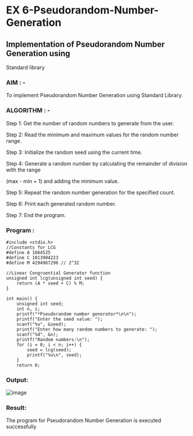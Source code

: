 # EX 6-Pseudorandom-Number-Generation
## Implementation of Pseudorandom Number Generation using 
Standard library
### AIM : -
To implement Pseudorandom Number Generation using Standard Library.

### ALGORITHM : -
Step 1: Get the number of random numbers to generate from the user.

Step 2: Read the minimum and maximum values for the random number range.

Step 3: Initialize the random seed using the current time.

Step 4: Generate a random number by calculating the remainder of division with the range 

(max - min + 1) and adding the minimum value.

Step 5: Repeat the random number generation for the specified count.

Step 6: Print each generated random number.

Step 7: End the program.

### Program :
```
#include <stdio.h>
//Constants for LCG
#define A 1664525
#define C 1013904223
#define M 4294967296 // 2^32

//Linear Congruential Generator function
unsigned int lcg(unsigned int seed) {
    return (A * seed + C) % M;
}

int main() {
    unsigned int seed;
    int n, i;
    printf("*Pseudorandom number generator*\n\n");
    printf("Enter the seed value: ");
    scanf("%u", &seed);
    printf("Enter how many random numbers to generate: ");
    scanf("%d", &n);
    printf("Random numbers:\n");
    for (i = 0; i < n; i++) {
        seed = lcg(seed);
        printf("%u\n", seed);
    }
    return 0;
```
### Output:
![image](https://github.com/user-attachments/assets/1db5f5e2-3bf6-4b89-a0a9-e2098fa08ec6)

### Result:
The program for Pseudorandom Number Generation is executed successfully
